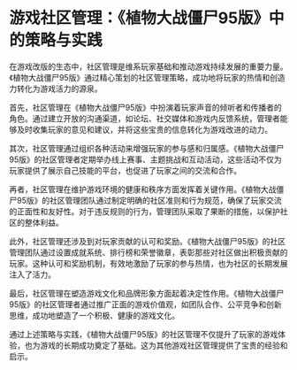 # 游戏社区管理：《植物大战僵尸95版》中的策略与实践

在游戏改版的生态中，社区管理是维系玩家基础和推动游戏持续发展的重要力量。《植物大战僵尸95版》通过精心策划的社区管理策略，成功地将玩家的热情和创造力转化为游戏活力的源泉。

首先，社区管理在《植物大战僵尸95版》中扮演着玩家声音的倾听者和传播者的角色。通过建立开放的沟通渠道，如论坛、社交媒体和游戏内反馈系统，管理者能够及时收集玩家的意见和建议，并将这些宝贵的信息转化为游戏改进的动力。

其次，社区管理通过组织各种活动来增强玩家的参与感和归属感。《植物大战僵尸95版》的社区管理者定期举办线上赛事、主题挑战和互动活动，这些活动不仅为玩家提供了展示自己技能的平台，也促进了玩家之间的交流和合作。

再者，社区管理在维护游戏环境的健康和秩序方面发挥着关键作用。《植物大战僵尸95版》的社区管理团队通过制定明确的社区准则和行为规范，确保了玩家交流的正面性和友好性。对于违反规则的行为，管理团队采取了果断的措施，以保护社区的整体利益。

此外，社区管理还涉及到对玩家贡献的认可和奖励。《植物大战僵尸95版》的社区管理团队通过设置成就系统、排行榜和荣誉徽章，表彰那些对社区做出积极贡献的玩家。这种认可和奖励机制，有效地激励了玩家的参与热情，也为社区的长期发展注入了活力。

最后，社区管理在塑造游戏文化和品牌形象方面起着决定性作用。《植物大战僵尸95版》的社区管理者通过推广正面的游戏价值观，如团队合作、公平竞争和创新思维，成功地塑造了一个积极、健康的游戏文化。

通过上述策略与实践，《植物大战僵尸95版》的社区管理不仅提升了玩家的游戏体验，也为游戏的长期成功奠定了基础。这为其他游戏社区管理提供了宝贵的经验和启示。